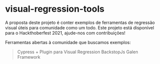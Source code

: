 # visual-regression-tools

A proposta deste projeto é conter exemplos de ferramentas de regressão visual úteis para comunidade como um todo.
Este projeto está disponível para o Hackthoberfest 2021, ajude-nos com contribuições!

Ferramentas abertas à comunidade que buscamos exemplos:
> Cypress + Plugin para Visual Regression
> BackstopJs
> Galen Framework